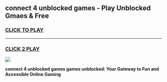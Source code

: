 
## connect 4 unblocked games - Play Unblocked Gmaes & Free
<h3>
<a href="https://news.freeplayer.one?title=connect_4_unblocked_games&ref=16F">CLICK TO PLAY</a></h3>
<hr>

<h3>
<a href="https://news.freeplayer.one?title=connect_4_unblocked_games&ref=16F">CLICK 2 PLAY</a>
  
</h3>

<a href="https://news.freeplayer.one?title=connect_4_unblocked_games&ref=16F/"><img src="https://clearcache.store/games.png"></a>


**connect 4 unblocked games games unblocked: Your Gateway to Fun and Accessible Online Gaming**
